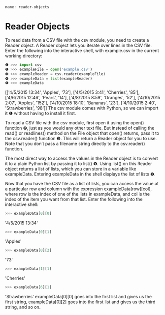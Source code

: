 ```ngMeta
name: reader-objects
```
# Reader Objects
To read data from a CSV file with the csv module, you need to create a Reader object. A Reader object lets you iterate over lines in the CSV file. Enter the following into the interactive shell, with example.csv in the current working directory:

```python
❶ >>> import csv
❷ >>> exampleFile = open('example.csv')
❸ >>> exampleReader = csv.reader(exampleFile)
❹ >>> exampleData = list(exampleReader)
❹ >>> exampleData
```
   [['4/5/2015 13:34', 'Apples', '73'], ['4/5/2015 3:41', 'Cherries', '85'],
   ['4/6/2015 12:46', 'Pears', '14'], ['4/8/2015 8:59', 'Oranges', '52'],
   ['4/10/2015 2:07', 'Apples', '152'], ['4/10/2015 18:10', 'Bananas', '23'],
   ['4/10/2015 2:40', 'Strawberries', '98']]
The csv module comes with Python, so we can import it ❶ without having to install it first.

To read a CSV file with the csv module, first open it using the open() function ❷, just as you would any other text file. But instead of calling the read() or readlines() method on the File object that open() returns, pass it to the csv.reader() function ❸. This will return a Reader object for you to use. Note that you don’t pass a filename string directly to the csv.reader() function.

The most direct way to access the values in the Reader object is to convert it to a plain Python list by passing it to list() ❹. Using list() on this Reader object returns a list of lists, which you can store in a variable like exampleData. Entering exampleData in the shell displays the list of lists ❺.

Now that you have the CSV file as a list of lists, you can access the value at a particular row and column with the expression exampleData[row][col], where row is the index of one of the lists in exampleData, and col is the index of the item you want from that list. Enter the following into the interactive shell:

```python
>>> exampleData[0][0]
```
'4/5/2015 13:34'
```python
>>> exampleData[0][1]
```
'Apples'
```python
>>> exampleData[0][2]
```
'73'
```python
>>> exampleData[1][1]
```
'Cherries'
```python
>>> exampleData[6][1]
```
'Strawberries'
exampleData[0][0] goes into the first list and gives us the first string, exampleData[0][2] goes into the first list and gives us the third string, and so on.